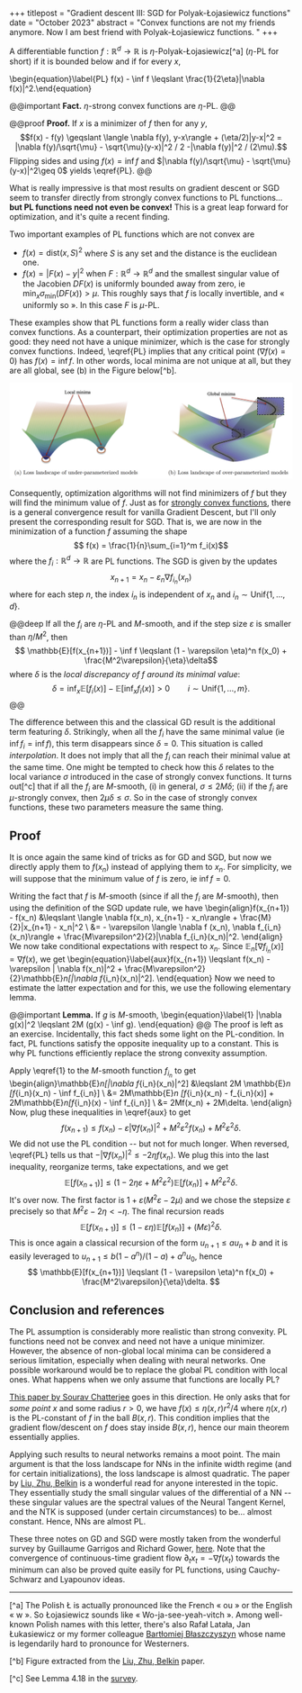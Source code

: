 +++
titlepost = "Gradient descent III: SGD for Polyak-Łojasiewicz functions"
date = "October 2023"
abstract = "Convex functions are not my friends anymore. Now I am best friend with Polyak-Łojasiewicz functions. "
+++

A differentiable function $f:\mathbb{R}^d \to \mathbb{R}$ is $\eta$-Polyak-Łojasiewicz[^a] ($\eta$-PL for short) if it is bounded below and if for every $x$, 

\begin{equation}\label{PL} f(x) - \inf f \leqslant \frac{1}{2\eta}|\nabla f(x)|^2.\end{equation}

@@important
**Fact.** $\eta$-strong convex functions are $\eta$-PL.
@@

@@proof **Proof.** If $x$ is a minimizer of $f$ then for any $y$, $$f(x) - f(y) \geqslant \langle \nabla f(y), y-x\rangle + (\eta/2)|y-x|^2 = |\nabla f(y)/\sqrt{\mu} - \sqrt{\mu}(y-x)|^2 / 2 -|\nabla f(y)|^2 / (2\mu).$$
Flipping sides and using $f(x) = \inf f$ and $|\nabla f(y)/\sqrt{\mu} - \sqrt{\mu}(y-x)|^2\geq 0$ yields \eqref{PL}. 
@@

What is really impressive is that most results on gradient descent or SGD seem to transfer directly from strongly convex functions to PL functions... **but PL functions need not even be convex!** This is a great leap forward for optimization, and it's quite a recent finding. 

Two important examples of PL functions which are not convex are 
- $f(x) = \mathrm{dist}(x,S)^2$ where $S$ is any set and the distance is the euclidean one.  
- $f(x) = |F(x) - y|^2$ when $F:\mathbb{R}^d \to \mathbb{R}^d$ and the smallest singular value of the Jacobien $DF(x)$ is uniformly bounded away from zero, ie $\min_x \sigma_{\min}(DF(x))>\mu$. This roughly says that $f$ is locally invertible, and « uniformly so ».  In this case $F$ is $\mu$-PL. 

These examples show that PL functions form a really wider class than convex functions. As a counterpart, their optimization properties are not as good: they need not have a unique minimizer, which is the case for strongly convex functions. Indeed, \eqref{PL} implies that any critical point ($\nabla f (x) = 0$) has $f(x) = \inf f$. In other words, local minima are not unique at all, but they are all global, see (b) in the Figure below[^b]. 

![](/posts/img/PL.png)

Consequently, optimization algorithms will not find minimizers of $f$ but they will find the minimum value of $f$.  Just as for [strongly convex functions](/posts/gradient/), there is a general convergence result for vanilla Gradient Descent, but I'll only present the corresponding result for SGD. That is, we are now in the minimization of a function $f$ assuming the shape
$$ f(x) = \frac{1}{n}\sum_{i=1}^m f_i(x)$$
where the $f_i : \mathbb{R}^d \to \mathbb{R}$ are PL functions. The SGD is given by the updates
$$ x_{n+1} = x_n - \varepsilon_n \nabla f_{i_n}(x_n)$$
where for each step $n$, the index $i_n$ is independent of $x_n$ and $i_n \sim \mathrm{Unif}\{1,\dotsc, d\}$. 
 

@@deep
If all the $f_i$ are $\eta$-PL and $M$-smooth, and if the step size $\varepsilon$ is smaller than $\eta / M^2$, then
$$ \mathbb{E}[f(x_{n+1})] - \inf f \leqslant (1 - \varepsilon \eta)^n f(x_0) + \frac{M^2\varepsilon}{\eta}\delta$$
where $\delta$ is the *local discrepancy of $f$ around its minimal value*: 
$$\delta = \inf_x \mathbb{E}[f_i(x)] - \mathbb{E}[\inf_x f_i(x)]>0 \qquad i \sim \mathrm{Unif}\{1, \dotsc, m\}. $$
@@

The difference between this and the classical GD result is the additional term featuring $\delta$. Strikingly, when all the $f_i$ have the same minimal value (ie $\inf f_i = \inf f$), this term disappears since $\delta = 0$. This situation is called *interpolation*. It does not imply that all the $f_i$ can reach their minimal value at the same time. One might be tempted to check how this $\delta$ relates to the local variance $\sigma$ introduced in the case of strongly convex functions. It turns out[^c] that if all the $f_i$ are $M$-smooth, (i) in general, $\sigma \leqslant 2M\delta$;  (ii) if the $f_i$ are $\mu$-strongly convex, then $2\mu \delta \leqslant \sigma$. So in the case of strongly convex functions, these two parameters measure the same thing. 

## Proof

It is once again the same kind of tricks as for GD and SGD, but now we directly apply them to $f(x_n)$ instead of applying them to $x_n$. For simplicity, we will suppose that the minimum value of $f$ is zero, ie $\inf f  = 0$. 

Writing the fact that $f$ is $M$-smooth (since if all the $f_i$ are $M$-smooth), then using the definition of the SGD update rule, we have
\begin{align}f(x_{n+1}) - f(x_n) &\leqslant \langle \nabla f(x_n), x_{n+1} - x_n\rangle + \frac{M}{2}|x_{n+1} - x_n|^2 \\
&= - \varepsilon \langle \nabla f (x_n), \nabla f_{i_n}(x_n)\rangle + \frac{M\varepsilon^2}{2}|\nabla f_{i_n}(x_n)|^2.
\end{align}
We now take conditional expectations with respect to $x_n$. Since $\mathbb{E}_n[\nabla f_{i_n}(x)] = \nabla f (x)$, we get 
\begin{equation}\label{aux}f(x_{n+1}) \leqslant f(x_n) - \varepsilon | \nabla f(x_n)|^2 + \frac{M\varepsilon^2}{2}\mathbb{E}_n[|\nabla f_{i_n}(x_n)|^2]. \end{equation} 
Now we need to estimate the latter expectation and for this, we use the following elementary lemma. 

@@important **Lemma.** If $g$ is $M$-smooth, 
\begin{equation}\label{1}
|\nabla g(x)|^2 \leqslant 2M (g(x) - \inf g).
\end{equation}
@@
The proof is left as an exercise. Incidentally, this fact sheds some light on the PL-condition. In fact, PL functions satisfy the opposite inequality up to a constant. This is why PL functions efficiently replace the strong convexity assumption. 



Apply \eqref{1} to the $M$-smooth function $f_{i_n}$ to get \begin{align}\mathbb{E}_n[|\nabla f_{i_n}(x_n)|^2] &\leqslant 2M \mathbb{E}_n [f_{i_n}(x_n) - \inf f_{i_n}] \\
&= 2M\mathbb{E}_n [f_{i_n}(x_n) - f_{i_n}(x)] + 2M\mathbb{E}_n[f_{i_n}(x) - \inf f_{i_n}] \\
&= 2Mf(x_n) + 2M\delta.
\end{align}
Now, plug these inequalities in \eqref{aux} to get 
 $$f(x_{n+1}) \leqslant f(x_n) - \varepsilon | \nabla f(x_n)|^2 +  M^2\varepsilon^2 f(x_n) + M^2\varepsilon^2 \delta. $$
We did not use the PL condition -- but not for much longer. When reversed, \eqref{PL} tells us that $-|\nabla f(x_n)|^2 \leqslant -2\eta f(x_n)$. We plug this into the last inequality, reorganize terms, take expectations, and we get 
 $$\mathbb{E}[f(x_{n+1})] \leqslant  (1- 2\eta \varepsilon + M^2\varepsilon^2) \mathbb{E}[f(x_n)] + M^2\varepsilon^2 \delta. $$
It's over now. The first factor is $1 + \varepsilon (M^2\varepsilon - 2\mu)$ and we chose the stepsize $\varepsilon$ precisely so that $M^2\varepsilon - 2\eta < -\eta$. The final recursion reads 
$$ \mathbb{E}[f(x_{n+1})] \leqslant (1 - \varepsilon \eta)\mathbb{E}[f(x_n)] + (M\varepsilon)^2\delta.$$
This is once again a classical recursion of the form $u_{n+1} \leqslant a u_n + b$ and it is easily leveraged to $u_{n+1}\leqslant b(1 - a^n )/(1-a) + a^n u_0$, hence 
$$ \mathbb{E}[f(x_{n+1})] \leqslant (1 - \varepsilon \eta)^n f(x_0) +  \frac{M^2\varepsilon}{\eta}\delta. $$


## Conclusion and references

The PL assumption is considerably more realistic than strong convexity. PL functions need not be convex and need not have a unique minimizer. However, the absence of non-global local minima can be considered a serious limitation, especially when dealing with neural networks. One possible workaround would be to replace the global PL condition with local ones. What happens when we only assume that functions are locally PL? 

[This paper by Sourav Chatterjee](https://arxiv.org/pdf/2203.16462.pdf) goes in this direction. He only asks that for *some point $x$* and some radius $r>0$, we have $f(x) \leqslant \eta(x,r)r^2/4$ where $\eta(x,r)$ is the PL-constant of $f$ in the ball $B(x,r)$. This condition implies that the gradient flow/descent on $f$ does stay inside $B(x,r)$, hence our main theorem essentially applies. 

Applying such results to neural networks remains a moot point. The main argument is that the loss landscape for NNs in the infinite width regime (and for certain initializations), the loss landscape is almost quadratic. The paper by [Liu, Zhu, Belkin](https://arxiv.org/pdf/2003.00307.pdf) is a wonderful read for anyone interested in the topic. They essentially study the small singular values of the differential of a NN -- these singular values are the spectral values of the Neural Tangent Kernel, and the NTK is supposed (under certain circumstances) to be… almost constant. Hence, NNs are almost PL. 

These three notes on GD and SGD were mostly taken from the wonderful survey by Guillaume Garrigos and Richard Gower, [here](https://arxiv.org/pdf/2301.11235.pdf). Note that the convergence of continuous-time gradient flow $\partial_t x_t = - \nabla f(x_t)$ towards the minimum can also be proved quite easily for PL functions, using Cauchy-Schwarz and Lyapounov ideas. 



---


[^a] The Polish Ł is actually pronounced like the French « ou » or the English « w ». So Łojasiewicz sounds like « Wo-ja-see-yeah-vitch ». Among well-known Polish names with this letter, there's also Rafał Latała, Jan Łukasiewicz or my former colleague [Bartłomiej Błaszczyszyn](https://www.di.ens.fr/~blaszczy/) whose name is legendarily hard to pronounce for Westerners. 

[^b] Figure extracted from the [Liu, Zhu, Belkin](https://arxiv.org/pdf/2003.00307.pdf) paper. 


[^c] See Lemma 4.18 in the [survey](https://arxiv.org/pdf/2301.11235.pdf). 